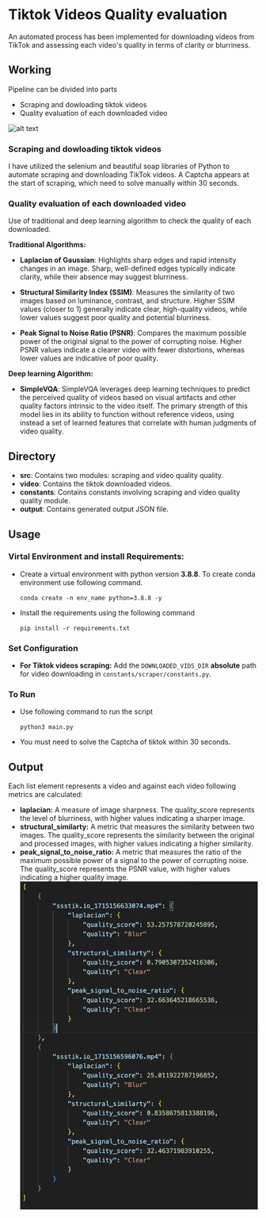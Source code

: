 # Tiktok Videos Quality evaluation
An automated process has been implemented for downloading videos from TikTok and assessing each video's quality in terms of clarity or blurriness.

## Working

Pipeline can be divided into parts
- Scraping and dowloading tiktok videos
- Quality evaluation of each downloaded video

![alt text](diagram/block_diagram.drawio)

### Scraping and dowloading tiktok videos
I have utilized the selenium and beautiful soap libraries of Python to automate scraping and downloading TikTok videos. A Captcha appears at the start of scraping, which need to solve manually within 30 seconds.

### Quality evaluation of each downloaded video
Use of traditional and deep learning algorithm to check the quality of each downloaded.

**Traditional Algorithms:**

- **Laplacian of Gaussian**: Highlights sharp edges and rapid intensity changes in an image. Sharp, well-defined edges typically indicate clarity, while their absence may suggest blurriness.

- **Structural Similarity Index (SSIM)**: Measures the similarity of two images based on luminance, contrast, and structure. Higher SSIM values (closer to 1) generally indicate clear, high-quality videos, while lower values suggest poor quality and potential blurriness.

- **Peak Signal to Noise Ratio (PSNR)**: Compares the maximum possible power of the original signal to the power of corrupting noise. Higher PSNR values indicate a clearer video with fewer distortions, whereas lower values are indicative of poor quality.

**Deep learning Algorithm:**

- **SimpleVQA**: SimpleVQA leverages deep learning techniques to predict the perceived quality of videos based on visual artifacts and other quality factors intrinsic to the video itself. The primary strength of this model lies in its ability to function without reference videos, using instead a set of learned features that correlate with human judgments of video quality.

## Directory
- **src**: Contains two modules: scraping and video quality quality.
- **video**: Contains the tiktok downloaded videos.
- **constants**: Contains constants involving scraping and video quality quality module.
- **output**: Contains generated output JSON file.


## Usage
### Virtal Environment and install Requirements:

- Create a virtual environment with python version **3.8.8**. To create conda environment use following command.
    ```
    conda create -n env_name python=3.8.8 -y
    ```
- Install the requirements using the following command
    
    ```
    pip install -r requirements.txt
    ```

### Set Configuration
- **For Tiktok videos scraping:** Add the `DOWNLOADED_VIDS_DIR` **absolute** path for video downloading in `constants/scraper/constants.py`.

### To Run
- Use following command to run the script
    ```
    python3 main.py
    ```
- You must need to solve the Captcha of tiktok within 30 seconds.

## Output
Each list element represents a video and against each video following metrics are calculated:
- **laplacian:** A measure of image sharpness. The quality_score represents the level of blurriness, with higher values indicating a sharper image. 
- **structural_similarty:** A metric that measures the similarity between two images. The quality_score represents the similarity between the original and processed images, with higher values indicating a higher similarity. 
- **peak_signal_to_noise_ratio:** A metric that measures the ratio of the maximum possible power of a signal to the power of corrupting noise. The quality_score represents the PSNR value, with higher values indicating a higher quality image.
![alt text](diagram/output.png)
